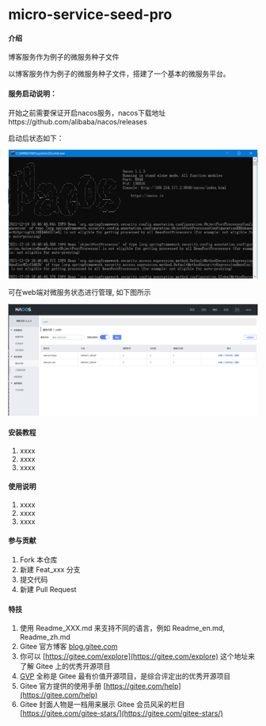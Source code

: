 # micro-service-seed-pro

#### 介绍
博客服务作为例子的微服务种子文件

以博客服务作为例子的微服务种子文件，搭建了一个基本的微服务平台。

#### 服务启动说明：

开始之前需要保证开启nacos服务，nacos下载地址https://github.com/alibaba/nacos/releases

启动后状态如下：

![](img/nacos.PNG)

可在web端对微服务状态进行管理, 如下图所示

![](img/nacos-web.PNG)

#### 安装教程


1.  xxxx
2.  xxxx
3.  xxxx

#### 使用说明

1.  xxxx
2.  xxxx
3.  xxxx

#### 参与贡献

1.  Fork 本仓库
2.  新建 Feat_xxx 分支
3.  提交代码
4.  新建 Pull Request


#### 特技

1.  使用 Readme\_XXX.md 来支持不同的语言，例如 Readme\_en.md, Readme\_zh.md
2.  Gitee 官方博客 [blog.gitee.com](https://blog.gitee.com)
3.  你可以 [https://gitee.com/explore](https://gitee.com/explore) 这个地址来了解 Gitee 上的优秀开源项目
4.  [GVP](https://gitee.com/gvp) 全称是 Gitee 最有价值开源项目，是综合评定出的优秀开源项目
5.  Gitee 官方提供的使用手册 [https://gitee.com/help](https://gitee.com/help)
6.  Gitee 封面人物是一档用来展示 Gitee 会员风采的栏目 [https://gitee.com/gitee-stars/](https://gitee.com/gitee-stars/)

